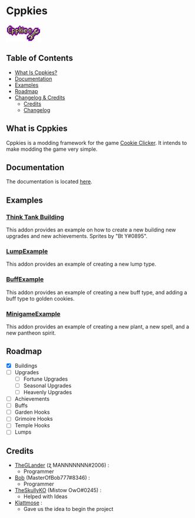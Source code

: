 # Cppkies

![Cppkies](./static/CppkiesLogo.png?raw=true)

## Table of Contents

- [What Is Cppkies?](#What-is-Cppkies?)
- [Documentation](#Documentation)
- [Examples](#Examples)
- [Roadmap](#Roadmap)
- [Changelog & Credits](#Changelog-&-Credits)
  - [Credits](#Credits)
  - [Changelog](#Changelog)

## What is Cppkies

Cppkies is a modding framework for the game [Cookie Clicker](https://orteil.dashnet.org/cookieclicker/). It intends to make modding the game very simple.

## Documentation

The documentation is located [here](https://cppkies.js.org/Setup).

## Examples

### [Think Tank Building](https://github.com/Cppkies-Team/examples/tree/master/ThinkTank)

This addon provides an example on how to create a new building new upgrades and new achievements<!--Also could use this as a minigame creation example-->. Sprites by "Bt Y#0895".

### [LumpExample](https://github.com/Cppkies-Team/examples/tree/master/LumpExample)

This addon provides an example of creating a new lump type.

### [BuffExample](https://github.com/Cppkies-Team/examples/tree/master/BuffExample)

This addon provides an example of creating a new buff type, and adding a buff type to golden cookies.

### [MinigameExample](https://github.com/Cppkies-Team/examples/tree/master/MinigameExample)

This addon provides an example of creating a new plant<!--, and maybe a new soil type. Not sure if it's possible.-->, a new spell, and a new pantheon spirit.

## Roadmap

- [x] Buildings
- [ ] Upgrades
  - [ ] Fortune Upgrades
  - [ ] Seasonal Upgrades
  - [ ] Heavenly Upgrades
- [ ] Achievements
- [ ] Buffs
- [ ] Garden Hooks
- [ ] Grimoire Hooks <!-- Maybe? -->
- [ ] Temple Hooks <!-- Maybe? -->
- [ ] Lumps
  <!-- More? -->

## Credits

- [TheGLander](https://github.com/TheGLander) (ʐ̈ MANNNNNNN#2006) :
  - Programmer
- [Bob](https://github.com/MasterOfBob777) (MasterOfBob777#8346) :
  - Programmer
- [TheSkullyKO](https://github.com/TheSkullyKO) (Mistow OwO#0245) :
  - Helped with Ideas
- [Klattmose](https://github.com/klattmose/) :
  - Gave us the idea to begin the project
